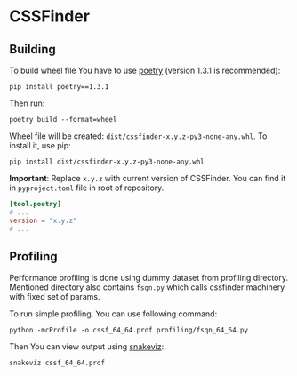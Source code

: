 # CSSFinder

## Building

To build wheel file You have to use [poetry](https://pypi.org/project/poetry/)
(version 1.3.1 is recommended):

```
pip install poetry==1.3.1
```

Then run:

```
poetry build --format=wheel
```

Wheel file will be created: `dist/cssfinder-x.y.z-py3-none-any.whl`. To install
it, use pip:

```
pip install dist/cssfinder-x.y.z-py3-none-any.whl
```

**Important**: Replace `x.y.z` with current version of CSSFinder. You can find
it in `pyproject.toml` file in root of repository.

```toml
[tool.poetry]
# ...
version = "x.y.z"
# ...
```

## Profiling

Performance profiling is done using dummy dataset from profiling directory.
Mentioned directory also contains `fsqn.py` which calls cssfinder machinery
with fixed set of params.

To run simple profiling, You can use following command:

```
python -mcProfile -o cssf_64_64.prof profiling/fsqn_64_64.py
```

Then You can view output using [snakeviz](https://pypi.org/project/snakeviz/):

```
snakeviz cssf_64_64.prof
```
